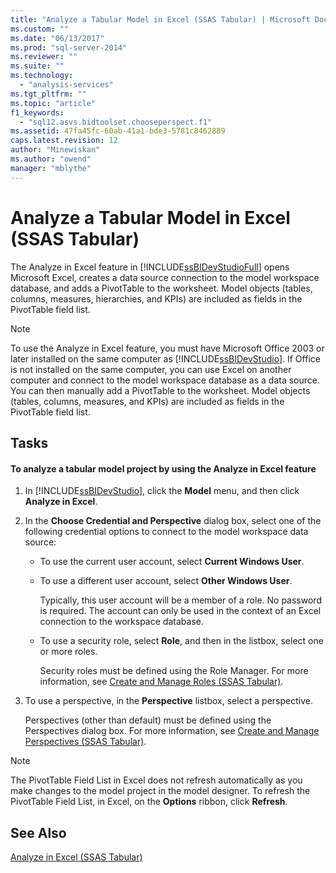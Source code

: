 ```yaml
---
title: "Analyze a Tabular Model in Excel (SSAS Tabular) | Microsoft Docs"
ms.custom: ""
ms.date: "06/13/2017"
ms.prod: "sql-server-2014"
ms.reviewer: ""
ms.suite: ""
ms.technology: 
  - "analysis-services"
ms.tgt_pltfrm: ""
ms.topic: "article"
f1_keywords: 
  - "sql12.asvs.bidtoolset.chooseperspect.f1"
ms.assetid: 47fa45fc-60ab-41a1-bde3-5781c8462889
caps.latest.revision: 12
author: "Minewiskan"
ms.author: "owend"
manager: "mblythe"
---
```

# Analyze a Tabular Model in Excel (SSAS Tabular)
  The Analyze in Excel feature in [!INCLUDE[ssBIDevStudioFull](../includes/ssbidevstudiofull-md.md)] opens Microsoft Excel, creates a data source connection to the model workspace database, and adds a PivotTable to the worksheet. Model objects (tables, columns, measures, hierarchies, and KPIs) are included as fields in the PivotTable field list.  
  
> [!NOTE]  
>  To use the Analyze in Excel feature, you must have Microsoft Office 2003 or later installed on the same computer as [!INCLUDE[ssBIDevStudio](../includes/ssbidevstudio-md.md)]. If Office is not installed on the same computer, you can use Excel on another computer and connect to the model workspace database as a data source. You can then manually add a PivotTable to the worksheet. Model objects (tables, columns, measures, and KPIs) are included as fields in the PivotTable field list.  
  
## Tasks  
  
#### To analyze a tabular model project by using the Analyze in Excel feature  
  
1.  In [!INCLUDE[ssBIDevStudio](../includes/ssbidevstudio-md.md)], click the **Model** menu, and then click **Analyze in Excel**.  
  
2.  In the **Choose Credential and Perspective** dialog box, select one of the following credential options to connect to the model workspace data source:  
  
    -   To use the current user account, select **Current Windows User**.  
  
    -   To use a different user account, select **Other Windows User**.  
  
         Typically, this user account will be a member of a role. No password is required. The account can only be used in the context of an Excel connection to the workspace database.  
  
    -   To use a security role, select **Role**, and then in the listbox, select one or more roles.  
  
         Security roles must be defined using the Role Manager. For more information, see [Create and Manage Roles &#40;SSAS Tabular&#41;](../../2014/analysis-services/create-and-manage-roles-ssas-tabular.md).  
  
3.  To use a perspective, in the **Perspective** listbox, select a perspective.  
  
     Perspectives (other than default) must be defined using the Perspectives dialog box. For more information, see [Create and Manage Perspectives &#40;SSAS Tabular&#41;](../../2014/analysis-services/create-and-manage-perspectives-ssas-tabular.md).  
  
> [!NOTE]  
>  The PivotTable Field List in Excel does not refresh automatically as you make changes to the model project in the model designer. To refresh the PivotTable Field List, in Excel, on the **Options** ribbon, click **Refresh**.  
  
## See Also  
 [Analyze in Excel &#40;SSAS Tabular&#41;](../../2014/analysis-services/analyze-in-excel-ssas-tabular.md)  
  
  